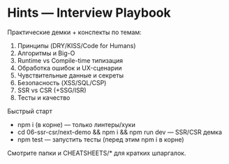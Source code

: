 # Hints — Interview Playbook

Практические демки + конспекты по темам:

1. Принципы (DRY/KISS/Code for Humans)
2. Алгоритмы и Big-O
3. Runtime vs Compile-time типизация
4. Обработка ошибок и UX-сценарии
5. Чувствительные данные и секреты
6. Безопасность (XSS/SQL/CSP)
7. SSR vs CSR (+SSG/ISR)
8. Тесты и качество

Быстрый старт

- npm i (в корне) — только линтеры/хуки
- cd 06-ssr-csr/next-demo && npm i && npm run dev — SSR/CSR демка
- npm test — запустить тесты (перед этим npm i в корне)

Смотрите папки и CHEATSHEETS/\* для кратких шпаргалок.

